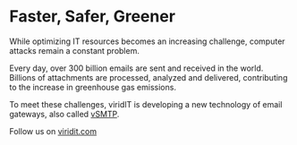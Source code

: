 # Faster, Safer, Greener

While optimizing IT resources becomes an increasing challenge, computer attacks remain a constant problem.

Every day, over 300 billion emails are sent and received in the world. Billions of attachments are processed, analyzed and delivered, contributing to the increase in greenhouse gas emissions.

To meet these challenges, viridIT is developing a new technology of email gateways, also called [vSMTP](https://github.com/viridIT/vSMTP).

Follow us on [viridit.com](https://viridit.com)
